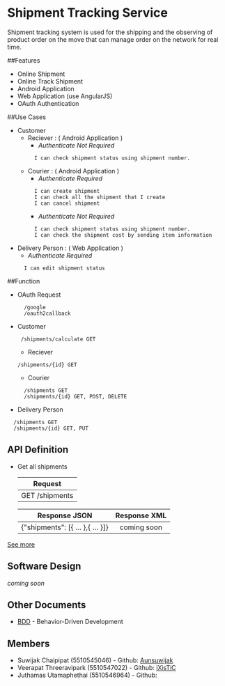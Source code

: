 # Shipment Tracking Service

Shipment tracking system is used for the shipping and the observing of product order on the move that can manage order on the network for real time.

##Features
* Online Shipment
* Online Track Shipment
* Android Application
* Web Application (use AngularJS)
* OAuth Authentication

##Use Cases
*   Customer
    * Reciever : ( Android Application )
        -  <i>Authenticate Not Required</i>
        ```
          I can check shipment status using shipment number.
        ```
    * Courier : ( Android Application )
        - <i>Authenticate Required</i>
        ```
          I can create shipment
          I can check all the shipment that I create
          I can cancel shipment
        ```
        - <i>Authenticate Not Required</i>
        ```
          I can check shipment status using shipment number.
          I can check the shipment cost by sending item information
        ```
* Delivery Person : ( Web Application ) 
    -   <i>Authenticate Required</i>
    ```
      I can edit shipment status
    ```

##Function
* OAuth Request
  ```
  	/google 
  	/oauth2callback
  ```

* Customer
    ```
  	 /shipments/calculate GET
    ```
	* Reciever
  ```
  /shipments/{id} GET
  ```
	* Courier
  ```
    /shipments GET
    /shipments/{id} GET, POST, DELETE
  ```
* Delivery Person
```
  /shipments GET
  /shipments/{id} GET, PUT
```

## API Definition

* Get all shipments
 
 
  | Request       	|
  | ------------- 	|
  | GET /shipments    |



  | Response JSON      	| Response XML       	|
  | ------------- 	|:-------------:	|
  | {"shipments": [{ … },{ … }]}   | coming soon|


[See more](https://github.com/ixistic/Shipment-Tracking-Service/wiki/API)

## Software Design
<i>coming soon</i>

## Other Documents

* [BDD](https://github.com/ixistic/Shipment-Tracking-Service/wiki/BDD) - Behavior-Driven Development


## Members

- Suwijak Chaipipat (5510545046) - Github: [Aunsuwijak](https://github.com/aunsuwijak)
- Veerapat Threeravipark (5510547022) - Github: [iXisTiC](https://github.com/ixistic)
- Juthamas Utamaphethai (5510546964) - Github: 
